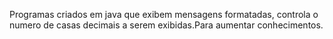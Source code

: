 Programas criados em java que exibem mensagens formatadas, controla o numero de casas decimais a serem exibidas.Para aumentar conhecimentos.
